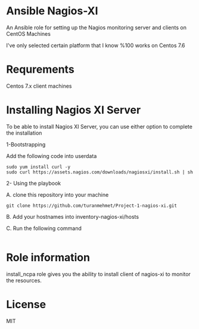 # Ansible Nagios-XI
An Ansible role for setting up the Nagios monitoring server and clients on CentOS Machines 

I've only selected certain platform that I know %100 works on Centos 7.6

# Requrements
Centos 7.x client machines

# Installing Nagios XI Server
To be able to install Nagios XI Server, you can use either option to complete the installation

1-Bootstrapping 

Add the following code into userdata
```#!/bin/bash
sudo yum install curl -y
sudo curl https://assets.nagios.com/downloads/nagiosxi/install.sh | sh
```
2- Using the playbook

A. clone this repository into your machine

``` git clone https://github.com/turanmehmet/Project-1-nagios-xi.git ```

B. Add your hostnames into inventory-nagios-xi/hosts

C. Run the following command

```ansible-playbook -i inventory-nagios-xi/hosts  install-nagios-xi.yml
```
# Role information
install_ncpa role gives you the ability to install client of nagios-xi to monitor the resources.

# License
MIT

